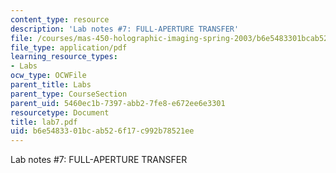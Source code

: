 ```yaml
---
content_type: resource
description: 'Lab notes #7: FULL-APERTURE TRANSFER'
file: /courses/mas-450-holographic-imaging-spring-2003/b6e5483301bcab526f17c992b78521ee_lab7.pdf
file_type: application/pdf
learning_resource_types:
- Labs
ocw_type: OCWFile
parent_title: Labs
parent_type: CourseSection
parent_uid: 5460ec1b-7397-abb2-7fe8-e672ee6e3301
resourcetype: Document
title: lab7.pdf
uid: b6e54833-01bc-ab52-6f17-c992b78521ee
---
```

Lab notes #7: FULL-APERTURE TRANSFER

